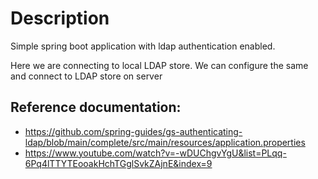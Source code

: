 # Description

Simple spring boot application with ldap authentication enabled.

Here we are connecting to local LDAP store. We can configure the same and connect to LDAP store on server


## Reference documentation:

* https://github.com/spring-guides/gs-authenticating-ldap/blob/main/complete/src/main/resources/application.properties
* https://www.youtube.com/watch?v=-wDUChgvYgU&list=PLqq-6Pq4lTTYTEooakHchTGglSvkZAjnE&index=9